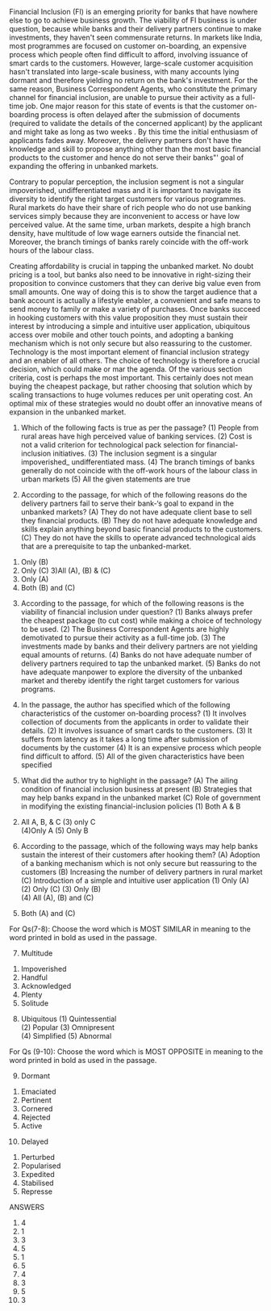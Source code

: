 Financial Inclusion (FI) is an emerging priority for banks that have nowhere else to go to achieve business growth. 
The viability of FI business is under question, because while banks and their delivery partners continue to make investments, 
they haven't seen commensurate returns. In markets like India, most programmes are focused on customer on-boarding, 
an expensive process which people often find difficult to afford, involving issuance of smart cards to the customers. 
However, large-scale customer acquisition hasn't translated into large-scale business, with many accounts lying dormant 
and therefore yielding no return on the bank's investment. For the same reason, Business Correspondent Agents, 
who constitute the primary channel for financial inclusion, are unable to pursue their activity as a full-time job.
One major reason for this state of events is that the customer on-boarding process is often delayed after the submission 
of documents (required to validate the details of the concerned applicant) by the applicant and might take as long as two weeks
. By this time the initial enthusiasm of applicants fades away. Moreover, the delivery partners don't have the knowledge and 
skill to propose anything other than the most basic financial products to the customer and hence do not serve their banks"' 
goal of expanding the offering in unbanked markets.


Contrary to popular perception, the inclusion segment is not a singular impoverished, undifferentiated mass and 
it is important to navigate its diversity to identify the right target customers for various programmes. 
Rural markets do have their share of rich people who do not use banking services simply because they are inconvenient 
to access or have low perceived value. At  the same time, urban markets, despite a high branch density, have multitude 
of low wage earners outside the financial net. Moreover, the branch timings of banks rarely coincide with the off-work 
hours of the labour class.

Creating affordability is crucial in tapping the unbanked market. No doubt pricing is a tool, but banks also need to be
innovative in right-sizing their proposition to convince customers that they can derive big value even from small amounts. 
One way of doing this is to show the target audience that a bank account is actually a lifestyle enabler, a convenient and
safe means to send money to family or make a variety of purchases. Once banks succeed in hooking customers with this value 
proposition they must sustain their interest by introducing a simple and intuitive user application, ubiquitous access over
mobile and other touch points, and adopting a banking mechanism which is not only secure but also reassuring to the customer. 
Technology is the most important element of financial inclusion strategy and an enabler of all others. 
The choice of technology is therefore a crucial decision, which could make or mar the agenda. Of the various section criteria, 
cost is perhaps the most important. This certainly does not mean buying the cheapest package, but rather choosing that 
solution which by scaling transactions to huge volumes reduces per unit operating cost.
An optimal mix of these strategies would no doubt offer an innovative means of expansion in the unbanked market.

1. Which of the following facts is true as per the passage?
(1) People from rural areas have high perceived value of banking services.
(2) Cost is not a valid criterion for technological pack selection for financial-inclusion initiatives.
(3) The inclusion segment is a singular impoverished_ undifferentiated mass.
(4) The branch timings of banks generally do not coincide with the off-work hours of the labour class in urban markets
(5) All the given statements are true

2. According to the passage, for which of the following reasons do the delivery partners fail to serve their bank-‘s 
goal to expand in the unbanked markets?
(A) They do not have adequate client base to sell they financial products.
(B) They do not have adequate knowledge and skills explain anything beyond basic financial products to the customers.
(C) They do not have the skills to operate advanced technological aids that are a prerequisite to tap the unbanked-market.

1) Only (B)   
2) Only (C) 
3)All (A), (B) & (C)  
4) Only (A)
5) Both (B) and (C)

3. According to the passage, for which of the following reasons is the viability of financial inclusion under question?
(1) Banks always prefer the cheapest package (to cut cost) while making a choice of technology to be used.
(2) The Business Correspondent Agents are highly demotivated to pursue their activity as a full-time job.
(3) The investments made by banks and their delivery partners are not yielding equal amounts of returns.
(4) Banks do not have adequate number of delivery partners required to tap the unbanked market.
(5) Banks do not have adequate manpower to explore the diversity of the unbanked market and thereby identify the right target customers for various programs.

4. In the passage, the author has specified which of the following characteristics of the customer on-boarding process?
(1) It involves collection of documents from the applicants in order to validate their details.
(2) It involves issuance of smart cards to the customers.
(3) It suffers from latency as it takes a long time after submission of documents by the customer
(4) It is an expensive process which people find difficult to afford.
(5) All of the given characteristics have been specified

5. What did the author try to highlight in the passage?
(A) The ailing condition of financial inclusion business at present
(B) Strategies that may help banks expand in the unbanked market
(C) Role of government in modifying the existing financial-inclusion policies
(1) Both A & B  
2) All A, B, & C
(3) only C      
(4)Only A 
(5) Only B

6. According to the passage, which of the following ways may help banks sustain the interest of their customers
after hooking them?
(A) Adoption of a banking mechanism which is not only secure but reassuring to the customers
(B) Increasing the number of delivery partners in rural market
(C) Introduction of a simple and intuitive user application
(1) Only (A)  
(2) Only (C)
(3) Only (B)  
(4) All (A), (B) and (C)
5) Both (A) and (C)

For Qs(7-8): Choose the word which is MOST SIMILAR in meaning to the word printed in bold as used in the passage.

7. Multitude
1) Impoverished   
2) Handful
3) Acknowledged  
4) Plenty
5) Solitude

8. Ubiquitous
(1) Quintessential   
(2) Popular
(3) Omnipresent  
(4) Simplified
(5) Abnormal

For Qs (9-10): Choose the word which is MOST OPPOSITE in meaning to the word printed in bold as used in the passage.

9. Dormant
1) Emaciated 
2) Pertinent 
3) Cornered
4) Rejected  
5) Active

10. Delayed
1) Perturbed        
2) Popularised 
3) Expedited
4) Stabilised        
5) Represse



ANSWERS
1. 4
2. 1
3. 3
4. 5
5. 1
6. 5
7. 4
8. 3
9. 5
10. 3

